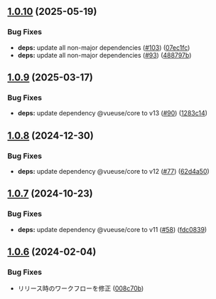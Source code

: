 ## [1.0.10](https://github.com/Hiratake/social-share/compare/v1.0.9...v1.0.10) (2025-05-19)


### Bug Fixes

* **deps:** update all non-major dependencies ([#103](https://github.com/Hiratake/social-share/issues/103)) ([07ec1fc](https://github.com/Hiratake/social-share/commit/07ec1fccc4e7483fd9cc5cedd72848c7536584a4))
* **deps:** update all non-major dependencies ([#93](https://github.com/Hiratake/social-share/issues/93)) ([488797b](https://github.com/Hiratake/social-share/commit/488797ba89adc41cacd5a3de6787ca328494a4d0))

## [1.0.9](https://github.com/Hiratake/social-share/compare/v1.0.8...v1.0.9) (2025-03-17)


### Bug Fixes

* **deps:** update dependency @vueuse/core to v13 ([#90](https://github.com/Hiratake/social-share/issues/90)) ([1283c14](https://github.com/Hiratake/social-share/commit/1283c14747923fd45912a099c90f35b43d36d837))

## [1.0.8](https://github.com/Hiratake/social-share/compare/v1.0.7...v1.0.8) (2024-12-30)


### Bug Fixes

* **deps:** update dependency @vueuse/core to v12 ([#77](https://github.com/Hiratake/social-share/issues/77)) ([62d4a50](https://github.com/Hiratake/social-share/commit/62d4a5002c248ca2badd8e4a61602ae83d10dc86))

## [1.0.7](https://github.com/Hiratake/social-share/compare/v1.0.6...v1.0.7) (2024-10-23)


### Bug Fixes

* **deps:** update dependency @vueuse/core to v11 ([#58](https://github.com/Hiratake/social-share/issues/58)) ([fdc0839](https://github.com/Hiratake/social-share/commit/fdc0839d043aab91b6800004c0c9ceb39ddd43e1))

## [1.0.6](https://github.com/Hiratake/social-share/compare/v1.0.5...v1.0.6) (2024-02-04)


### Bug Fixes

* リリース時のワークフローを修正 ([008c70b](https://github.com/Hiratake/social-share/commit/008c70bb1bd227ab769d7f945cccada1a883941f))
